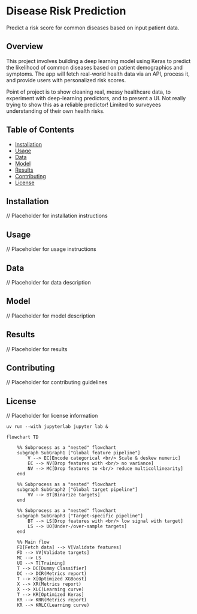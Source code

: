 # Disease Risk Prediction

Predict a risk score for common diseases based on input patient data.

## Overview

This project involves building a deep learning model using Keras
to predict the likelihood of common diseases based on patient demographics and symptoms.
The app will fetch real-world health data via an API, process it, and provide users with personalized risk scores.

Point of project is to show cleaning real, messy healthcare data, to experiment with deep-learning predictors, and to present a UI. Not really trying to show this as a reliable predictor!
Limited to surveyees understanding of their own health risks.

## Table of Contents

-   [Installation](#installation)
-   [Usage](#usage)
-   [Data](#data)
-   [Model](#model)
-   [Results](#results)
-   [Contributing](#contributing)
-   [License](#license)

## Installation

// Placeholder for installation instructions

## Usage

// Placeholder for usage instructions

## Data

// Placeholder for data description

## Model

// Placeholder for model description

## Results

// Placeholder for results

## Contributing

// Placeholder for contributing guidelines

## License

// Placeholder for license information

```shell
uv run --with jupyterlab jupyter lab &
```

```mermaid
flowchart TD

    %% Subprocess as a "nested" flowchart
    subgraph SubGraph1 ["Global feature pipeline"]
        V --> EC[Encode categorical <br/> Scale & deskew numeric]
        EC --> NV[Drop features with <br/> no variance]
        NV --> MC[Drop features to <br/> reduce multicollinearity]
    end

    %% Subprocess as a "nested" flowchart
    subgraph SubGraph2 ["Global target pipeline"]
        VV --> BT[Binarize targets]
    end

    %% Subprocess as a "nested" flowchart
    subgraph SubGraph3 ["Target-specific pipeline"]
        BT --> LS[Drop features with <br/> low signal with target]
        LS --> UO[Under-/over-sample targets]
    end

    %% Main flow
    FD[Fetch data] --> V[Validate features]
    FD --> VV[Validate targets]
    MC --> LS
    UO --> T[Training]
    T --> DC[Dummy Classifier]
    DC --> DCR(Metrics report)
    T --> X[Optimized XGBoost]
    X --> XR(Metrics report)
    X --> XLC(Learning curve)
    T --> KR[Optimized Keras]
    KR --> KRR(Metrics report)
    KR --> KRLC(Learning curve)
```
